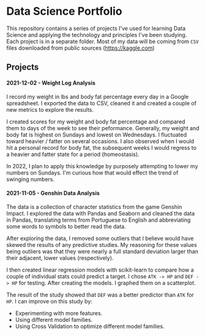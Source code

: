# Data Science  Portfolio

This repository contains a series of projects I've used for learning Data Science and applying the technology and principles I've been studying.  Each project is in a separate folder.  Most of my data will be coming from `CSV` files downloaded from public sources (https://kaggle.com)

## Projects

#### 2021-12-02 - Weight Log Analysis

I record my weight in lbs and body fat percentage every day in a Google spreadsheet. I exported the data to CSV, cleaned it and created a couple of new metrics to explore the results.

I created scores for my weight and body fat percentage and compared them to days of the week to see their peformance. Generally, my weight and body fat is highest on Sundays and lowest on Wednesdays. I fluctuated toward heavier / fatter on several occasions. I also observed when I would hit a personal record for body fat, the subsequent weeks I would regress to a heavier and fatter state for a period (homeostasis).

In 2022, I plan to apply this knowledge by purposely attempting to lower my numbers on Sundays. I'm curious how that would effect the trend of swinging numbers.

#### 2021-11-05 - Genshin Data Analysis

The data is a collection of character statistics from the game Genshin Impact.  I explored the data with Pandas and Seaborn and cleaned the data in Pandas, translating terms from Portuguese to English and abbreviating some words to symbols to better read the data.

After exploring the data, I removed some outliers that I believe would have skewed the results of any predictive studies. My reasoning for these values being outliers was that they were nearly a full standard deviation larger than their adjacent, lower values (respectively).

I then created linear regression models with scikit-learn to compare how a couple of individual stats could predict a target. I chose `ATK -> HP` and `DEF -> HP` for testing. After creating the models. I graphed them on a scatterplot.

The result of the study showed that `DEF` was a better predictor than `ATK` for `HP`. I can improve on this study by:

- Experimenting with more features.
- Using different model families.
- Using Cross Validation to optimize different model families.

